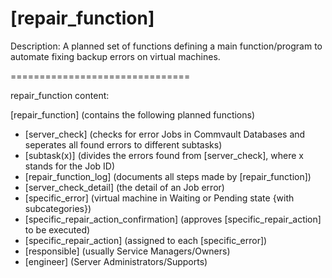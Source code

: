 # [repair_function]

Description: A planned set of functions defining a main function/program to automate fixing backup errors on virtual machines.


===============================

repair_function content:

[repair_function] (contains the following planned functions)
-	[server_check] (checks for error Jobs in Commvault Databases and seperates all found errors to different subtasks)
-	[subtask(x)] (divides the errors found from [server_check], where x stands for the Job ID)
-	[repair_function_log] (documents all steps made by [repair_function])
-	[server_check_detail] (the detail of an Job error)
-	[specific_error] (virtual machine in Waiting or Pending state {with subcategories})
-	[specific_repair_action_confirmation] (approves [specific_repair_action] to be executed)
-	[specific_repair_action] (assigned to each [specific_error])
-	[responsible] (usually Service Managers/Owners)
-	[engineer] (Server Administrators/Supports)
